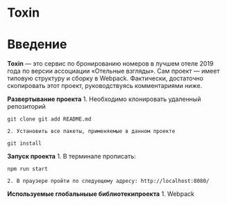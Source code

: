 **Toxin**
==============
# Введение <a name="Introduction"></a>

**Toxin** — это сервис по бронированию номеров в лучшем отеле 2019 года по версии ассоциации «Отельные взгляды». Сам проект — имеет типовую структуру и сборку в Webpack. Фактически, достаточно скопировать этот проект, руководствуясь комментариями ниже. 

**Развертывание проекта**
    1. Необходимо клонировать удаленный репозиторий 

    git clone git add README.md

    2. Установить все пакеты, применяемые в данном проекте
    
    git install


**Запуск проекта** 
    1. В терминале прописать: 
    
    npm run start

    2. В праузере пройти по следуещему адресу: http://localhost:8080/

**Используемые глобальныые библиотекипроекта** 
    1. Webpack

